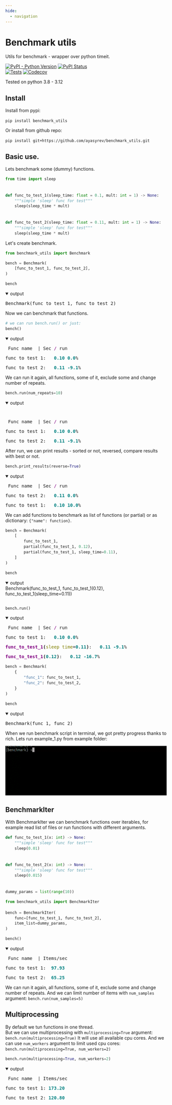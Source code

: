```yaml
---
hide:
  - navigation
---
```


# Benchmark utils

Utils for benchmark - wrapper over python timeit.

[![PyPI - Python Version](https://img.shields.io/pypi/pyversions/benchmark-utils)](https://pypi.org/project/benchmark-utils/)
[![PyPI Status](https://badge.fury.io/py/benchmark-utils.svg)](https://badge.fury.io/py/benchmark-utils)  
[![Tests](https://github.com/ayasyrev/benchmark_utils/workflows/Tests/badge.svg)](https://github.com/ayasyrev/benchmark_utils/actions?workflow=Tests)  [![Codecov](https://codecov.io/gh/ayasyrev/benchmark_utils/branch/main/graph/badge.svg)](https://codecov.io/gh/ayasyrev/benchmark_utils)  

Tested on python 3.8 - 3.12

## Install

Install from pypi:  

`pip install benchmark_utils`

Or install from github repo:

`pip install git+https://github.com/ayasyrev/benchmark_utils.git`

## Basic use.

Lets benchmark some (dummy) functions.


```python
from time import sleep


def func_to_test_1(sleep_time: float = 0.1, mult: int = 1) -> None:
    """simple 'sleep' func for test"""
    sleep(sleep_time * mult)


def func_to_test_2(sleep_time: float = 0.11, mult: int = 1) -> None:
    """simple 'sleep' func for test"""
    sleep(sleep_time * mult)
```

Let's create benchmark.


```python
from benchmark_utils import Benchmark
```


```python
bench = Benchmark(
    [func_to_test_1, func_to_test_2],
)
```


```python
bench
```
<details open> <summary>output</summary>  
<pre>Benchmark(func_to_test_1, func_to_test_2)</pre>
</details>



Now we can benchmark that functions.


```python
# we can run bench.run() or just:
bench()
```
<details open> <summary>output</summary>
<pre style="white-space:pre;overflow-x:auto;line-height:normal;font-family:Menlo,'DejaVu Sans Mono',consolas,'Courier New',monospace"> Func name  | Sec <span style="color: #800080; text-decoration-color: #800080">/</span> run
</pre>




<pre style="white-space:pre;overflow-x:auto;line-height:normal;font-family:Menlo,'DejaVu Sans Mono',consolas,'Courier New',monospace">func_to_test_1:   <span style="color: #008080; text-decoration-color: #008080; font-weight: bold">0.10</span> <span style="color: #008080; text-decoration-color: #008080; font-weight: bold">0.0</span>%
</pre>




<pre style="white-space:pre;overflow-x:auto;line-height:normal;font-family:Menlo,'DejaVu Sans Mono',consolas,'Courier New',monospace">func_to_test_2:   <span style="color: #008080; text-decoration-color: #008080; font-weight: bold">0.11</span> <span style="color: #008080; text-decoration-color: #008080; font-weight: bold">-9.1</span>%
</pre>
</details>


We can run it again, all functions, some of it, exclude some and change number of repeats.


```python
bench.run(num_repeats=10)
```

<details open> <summary>output</summary>
<pre style="white-space:pre;overflow-x:auto;line-height:normal;font-family:Menlo,'DejaVu Sans Mono',consolas,'Courier New',monospace"></pre>




<pre style="white-space:pre;overflow-x:auto;line-height:normal;font-family:Menlo,'DejaVu Sans Mono',consolas,'Courier New',monospace">
</pre>




<pre style="white-space:pre;overflow-x:auto;line-height:normal;font-family:Menlo,'DejaVu Sans Mono',consolas,'Courier New',monospace"> Func name  | Sec <span style="color: #800080; text-decoration-color: #800080">/</span> run
</pre>




<pre style="white-space:pre;overflow-x:auto;line-height:normal;font-family:Menlo,'DejaVu Sans Mono',consolas,'Courier New',monospace">func_to_test_1:   <span style="color: #008080; text-decoration-color: #008080; font-weight: bold">0.10</span> <span style="color: #008080; text-decoration-color: #008080; font-weight: bold">0.0</span>%
</pre>




<pre style="white-space:pre;overflow-x:auto;line-height:normal;font-family:Menlo,'DejaVu Sans Mono',consolas,'Courier New',monospace">func_to_test_2:   <span style="color: #008080; text-decoration-color: #008080; font-weight: bold">0.11</span> <span style="color: #008080; text-decoration-color: #008080; font-weight: bold">-9.1</span>%
</pre>
</details>


After run, we can print results - sorted or not, reversed, compare results with best or not. 


```python
bench.print_results(reverse=True)
```

<details open> <summary>output</summary>
<pre style="white-space:pre;overflow-x:auto;line-height:normal;font-family:Menlo,'DejaVu Sans Mono',consolas,'Courier New',monospace"> Func name  | Sec <span style="color: #800080; text-decoration-color: #800080">/</span> run
</pre>




<pre style="white-space:pre;overflow-x:auto;line-height:normal;font-family:Menlo,'DejaVu Sans Mono',consolas,'Courier New',monospace">func_to_test_2:   <span style="color: #008080; text-decoration-color: #008080; font-weight: bold">0.11</span> <span style="color: #008080; text-decoration-color: #008080; font-weight: bold">0.0</span>%
</pre>




<pre style="white-space:pre;overflow-x:auto;line-height:normal;font-family:Menlo,'DejaVu Sans Mono',consolas,'Courier New',monospace">func_to_test_1:   <span style="color: #008080; text-decoration-color: #008080; font-weight: bold">0.10</span> <span style="color: #008080; text-decoration-color: #008080; font-weight: bold">10.0</span>%
</pre>
</details>


We can add functions to benchmark as list of functions (or partial) or as dictionary: `{"name": function}`.


```python
bench = Benchmark(
    [
        func_to_test_1,
        partial(func_to_test_1, 0.12),
        partial(func_to_test_1, sleep_time=0.11),
    ]
)
```


```python
bench
```
<details open> <summary>output</summary>  
    </pre>Benchmark(func_to_test_1, func_to_test_1(0.12), func_to_test_1(sleep_time=0.11))<pre>
</details>




```python
bench.run()
```
<details open> <summary>output</summary>
<pre style="white-space:pre;overflow-x:auto;line-height:normal;font-family:Menlo,'DejaVu Sans Mono',consolas,'Courier New',monospace"> Func name  | Sec <span style="color: #800080; text-decoration-color: #800080">/</span> run
</pre>




<pre style="white-space:pre;overflow-x:auto;line-height:normal;font-family:Menlo,'DejaVu Sans Mono',consolas,'Courier New',monospace">func_to_test_1:   <span style="color: #008080; text-decoration-color: #008080; font-weight: bold">0.10</span> <span style="color: #008080; text-decoration-color: #008080; font-weight: bold">0.0</span>%
</pre>




<pre style="white-space:pre;overflow-x:auto;line-height:normal;font-family:Menlo,'DejaVu Sans Mono',consolas,'Courier New',monospace"><span style="color: #800080; text-decoration-color: #800080; font-weight: bold">func_to_test_1</span><span style="font-weight: bold">(</span><span style="color: #808000; text-decoration-color: #808000">sleep_time</span>=<span style="color: #008080; text-decoration-color: #008080; font-weight: bold">0.11</span><span style="font-weight: bold">)</span>:   <span style="color: #008080; text-decoration-color: #008080; font-weight: bold">0.11</span> <span style="color: #008080; text-decoration-color: #008080; font-weight: bold">-9.1</span>%
</pre>




<pre style="white-space:pre;overflow-x:auto;line-height:normal;font-family:Menlo,'DejaVu Sans Mono',consolas,'Courier New',monospace"><span style="color: #800080; text-decoration-color: #800080; font-weight: bold">func_to_test_1</span><span style="font-weight: bold">(</span><span style="color: #008080; text-decoration-color: #008080; font-weight: bold">0.12</span><span style="font-weight: bold">)</span>:   <span style="color: #008080; text-decoration-color: #008080; font-weight: bold">0.12</span> <span style="color: #008080; text-decoration-color: #008080; font-weight: bold">-16.7</span>%
</pre>
</details>



```python
bench = Benchmark(
    {
        "func_1": func_to_test_1,
        "func_2": func_to_test_2,
    }
)
```


```python
bench
```
<details open> <summary>output</summary>  
<pre>Benchmark(func_1, func_2)</pre>
</details>



When we run benchmark script in terminal, we got pretty progress thanks to rich. Lets run example_1.py from example folder:

![example_1](images/run_example_1.gif)

## BenchmarkIter

With BenchmarkIter we can benchmark functions over iterables, for example read list of files or run functions with different arguments.


```python
def func_to_test_1(x: int) -> None:
    """simple 'sleep' func for test"""
    sleep(0.01)


def func_to_test_2(x: int) -> None:
    """simple 'sleep' func for test"""
    sleep(0.015)


dummy_params = list(range(10))
```


```python
from benchmark_utils import BenchmarkIter

bench = BenchmarkIter(
    func=[func_to_test_1, func_to_test_2],
    item_list=dummy_params,
)
```


```python
bench()
```
<details open> <summary>output</summary>
<pre style="white-space:pre;overflow-x:auto;line-height:normal;font-family:Menlo,'DejaVu Sans Mono',consolas,'Courier New',monospace"> Func name  | Items/sec
</pre>




<pre style="white-space:pre;overflow-x:auto;line-height:normal;font-family:Menlo,'DejaVu Sans Mono',consolas,'Courier New',monospace">func_to_test_1:  <span style="color: #008080; text-decoration-color: #008080; font-weight: bold">97.93</span>
</pre>




<pre style="white-space:pre;overflow-x:auto;line-height:normal;font-family:Menlo,'DejaVu Sans Mono',consolas,'Courier New',monospace">func_to_test_2:  <span style="color: #008080; text-decoration-color: #008080; font-weight: bold">65.25</span>
</pre>
</details>


We can run it again, all functions, some of it, exclude some and change number of repeats.
And we can limit number of items with `num_samples` argument:
`bench.run(num_samples=5)`

## Multiprocessing

By default we tun functions in one thread.  
But we can use multiprocessing with `multiprocessing=True` argument:
`bench.run(multiprocessing=True)`
It will use all available cpu cores.
And we can use `num_workers` argument to limit used cpu cores:
`bench.run(multiprocessing=True, num_workers=2)`


```python
bench.run(multiprocessing=True, num_workers=2)
```
<details open> <summary>output</summary>

<pre style="white-space:pre;overflow-x:auto;line-height:normal;font-family:Menlo,'DejaVu Sans Mono',consolas,'Courier New',monospace"> Func name  | Items/sec
</pre>




<pre style="white-space:pre;overflow-x:auto;line-height:normal;font-family:Menlo,'DejaVu Sans Mono',consolas,'Courier New',monospace">func_to_test_1: <span style="color: #008080; text-decoration-color: #008080; font-weight: bold">173.20</span>
</pre>




<pre style="white-space:pre;overflow-x:auto;line-height:normal;font-family:Menlo,'DejaVu Sans Mono',consolas,'Courier New',monospace">func_to_test_2: <span style="color: #008080; text-decoration-color: #008080; font-weight: bold">120.80</span>
</pre>
</details>



